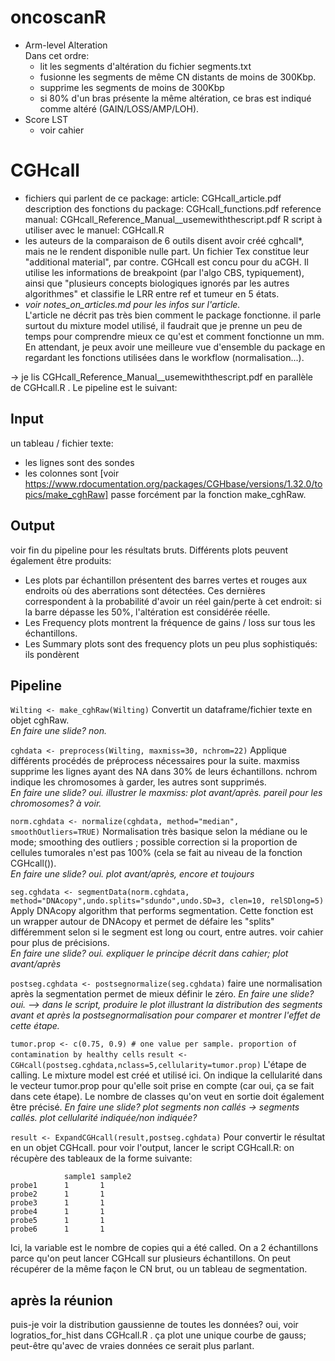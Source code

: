 # oncoscanR
- Arm-level Alteration  
    Dans cet ordre: 
    - lit les segments d'altération du fichier segments.txt
    - fusionne les segments de même CN distants de moins de 300Kbp.
    - supprime les segments de moins de 300Kbp 
    - si 80% d'un bras présente la même altération, ce bras est indiqué comme altéré (GAIN/LOSS/AMP/LOH).
- Score LST
    - voir cahier

# CGHcall
- fichiers qui parlent de ce package:
    article: CGHcall_article.pdf
    description des fonctions du package: CGHcall_functions.pdf
    reference manual: CGHcall_Reference_Manual__usemewiththescript.pdf
    R script à utiliser avec le manuel: CGHcall.R
- les auteurs de la comparaison de 6 outils disent avoir créé cghcall*, mais ne le rendent disponible nulle part. Un fichier Tex constitue leur "additional material", par contre. CGHcall est concu pour du aCGH. Il utilise les informations de breakpoint (par l'algo CBS, typiquement), ainsi que "plusieurs concepts biologiques ignorés par les autres algorithmes" et classifie le LRR entre ref et tumeur en 5 états.
- *voir notes_on_articles.md pour les infos sur l'article.*\
L'article ne décrit pas très bien comment le package fonctionne. il parle surtout du mixture model utilisé, il faudrait que je prenne un peu de temps pour comprendre mieux ce qu'est et comment fonctionne un mm. En attendant, je peux avoir une meilleure vue d'ensemble du package en regardant les fonctions utilisées dans le workflow (normalisation...).

-> je lis CGHcall_Reference_Manual__usemewiththescript.pdf en parallèle de CGHcall.R .
Le pipeline est le suivant: 
## Input
un tableau / fichier texte:
- les lignes sont des sondes
- les colonnes sont [voir https://www.rdocumentation.org/packages/CGHbase/versions/1.32.0/topics/make_cghRaw]
passe forcément par la fonction make_cghRaw.

## Output
voir fin du pipeline pour les résultats bruts. 
Différents plots peuvent également être produits:
- Les plots par échantillon présentent des barres vertes et rouges aux endroits où des aberrations sont détectées. Ces dernières correspondent à la probabilité d'avoir un réel gain/perte à cet endroit: si la barre dépasse les 50%, l'altération est considérée réelle.
- Les Frequency plots montrent la fréquence de gains / loss sur tous les échantillons.
- Les Summary plots sont des frequency plots un peu plus sophistiqués: ils pondèrent 


## Pipeline
``Wilting <- make_cghRaw(Wilting)``
Convertit un dataframe/fichier texte en objet cghRaw.  
*En faire une slide? non.*

``cghdata <- preprocess(Wilting, maxmiss=30, nchrom=22)``
Applique différents procédés de préprocess nécessaires pour la suite. maxmiss supprime les lignes ayant des NA dans 30% de leurs échantillons. nchrom indique les chromosomes à garder, les autres sont supprimés.  
*En faire une slide? oui. illustrer le maxmiss: plot avant/après. pareil pour les chromosomes? à voir.*

``norm.cghdata <- normalize(cghdata, method="median", smoothOutliers=TRUE)``
Normalisation très basique selon la médiane ou le mode; smoothing des outliers ; possible correction si la proportion de cellules tumorales n'est pas 100% (cela se fait au niveau de la fonction CGHcall()).  
*En faire une slide? oui. plot avant/après, encore et toujours*

``seg.cghdata <- segmentData(norm.cghdata, method="DNAcopy",undo.splits="sdundo",undo.SD=3, clen=10, relSDlong=5)``  
Apply DNAcopy algorithm that performs segmentation. Cette fonction est un wrapper autour de DNAcopy et permet de défaire les "splits" différemment selon si le segment est long ou court, entre autres. voir cahier pour plus de précisions.  
*En faire une slide? oui. expliquer le principe décrit dans cahier; plot avant/après*

`postseg.cghdata <- postsegnormalize(seg.cghdata)`
faire une normalisation après la segmentation permet de mieux définir le zéro.
*En faire une slide? oui. --> dans le script, produire le plot illustrant la distribution des segments avant et après la postsegnormalisation pour comparer et montrer l'effet de cette étape.*

``tumor.prop <- c(0.75, 0.9) # one value per sample. proportion of contamination by healthy cells``
``result <- CGHcall(postseg.cghdata,nclass=5,cellularity=tumor.prop)``
L'étape de calling. Le mixture model est créé et utilisé ici. On indique la cellularité dans le vecteur tumor.prop pour qu'elle soit prise en compte (car oui, ça se fait dans cete étape). Le nombre de classes qu'on veut en sortie doit également être précisé.
*En faire une slide? plot segments non callés -> segments callés. plot cellularité indiquée/non indiquée?*

`result <- ExpandCGHcall(result,postseg.cghdata)`
Pour convertir le résultat en un objet CGHcall. pour voir l'output, lancer le script CGHcall.R: on récupère des tableaux de la forme suivante:
```
            sample1 sample2
probe1      1       1
probe2      1       1
probe3      1       1
probe4      1       1
probe5      1       1
probe6      1       1
```
Ici, la variable est le nombre de copies qui a été called. On a 2 échantillons parce qu'on peut lancer CGHcall sur plusieurs échantillons. On peut récupérer de la même façon le CN brut, ou un tableau de segmentation.


## après la réunion
puis-je voir la distribution gaussienne de toutes les données? oui, voir logratios_for_hist dans CGHcall.R . ça plot une unique courbe de gauss; peut-être qu'avec de vraies données ce serait plus parlant.